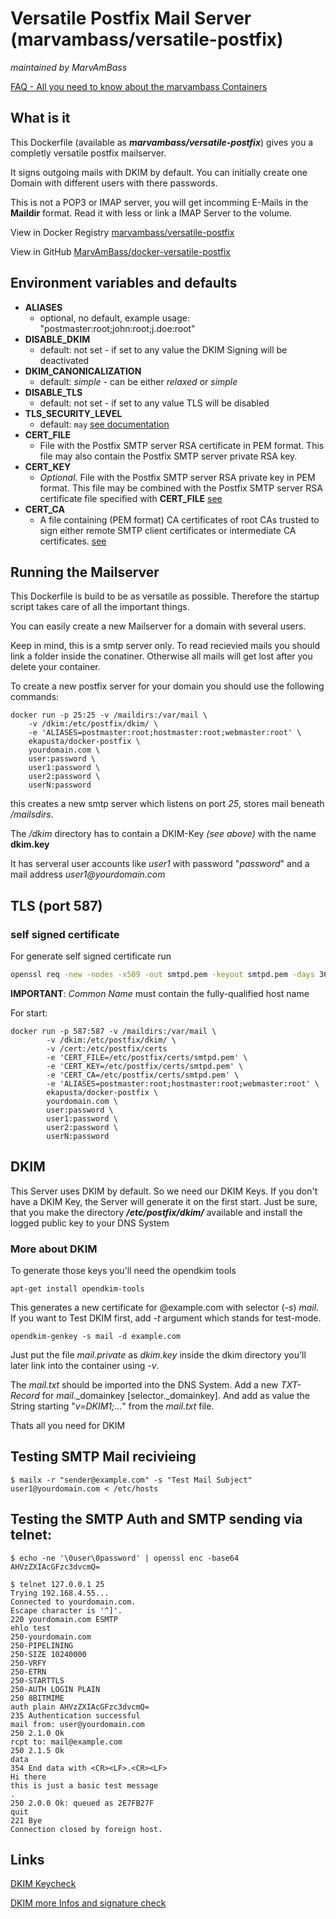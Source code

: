 # Versatile Postfix Mail Server (marvambass/versatile-postfix)
_maintained by MarvAmBass_

[FAQ - All you need to know about the marvambass Containers](https://marvin.im/docker-faq-all-you-need-to-know-about-the-marvambass-containers/)

## What is it

This Dockerfile (available as ___marvambass/versatile-postfix___) gives you a completly versatile postfix
mailserver.

It signs outgoing mails with DKIM by default. You can initially create one Domain with different users with there passwords.

This is not a POP3 or IMAP server, you will get incomming E-Mails in the __Maildir__ format. Read it with less or link a IMAP Server to the volume.

View in Docker Registry [marvambass/versatile-postfix](https://registry.hub.docker.com/u/marvambass/versatile-postfix/)

View in GitHub [MarvAmBass/docker-versatile-postfix](https://github.com/MarvAmBass/docker-versatile-postfix/)

## Environment variables and defaults

* __ALIASES__
  * optional, no default, example usage: "postmaster:root;john:root;j.doe:root"
* __DISABLE\_DKIM__
  * default: not set - if set to any value the DKIM Signing will be deactivated
* __DKIM\_CANONICALIZATION__
  * default: _simple_ - can be either _relaxed_ or _simple_
* __DISABLE_TLS__
  * default: not set - if set to any value TLS will be disabled
* __TLS_SECURITY_LEVEL__
  * default: `may` [see documentation](http://www.postfix.org/postconf.5.html#smtp_tls_security_level)
* __CERT_FILE__
    * File with the Postfix SMTP server RSA certificate in PEM format.
     This file may also contain the Postfix SMTP server private RSA key.
* __CERT_KEY__
    * _Optional_. File with the Postfix SMTP server RSA private key in PEM format. 
    This file may be combined with the Postfix SMTP server RSA certificate file specified with __CERT_FILE__
    [see](http://www.postfix.org/postconf.5.html#smtpd_tls_key_file)
* __CERT_CA__
    * A file containing (PEM format) CA certificates of root CAs trusted to sign either remote SMTP client certificates 
    or intermediate CA certificates. [see](http://www.postfix.org/postconf.5.html#smtpd_tls_CAfile)

## Running the Mailserver

This Dockerfile is build to be as versatile as possible.
Therefore the startup script takes care of all the important things.

You can easily create a new Mailserver for a domain with several users.

Keep in mind, this is a smtp server only.
To read recievied mails you should link a folder inside the conatiner.
Otherwise all mails will get lost after you delete your container.

To create a new postfix server for your domain you should use the following commands:

	docker run -p 25:25 -v /maildirs:/var/mail \
		-v /dkim:/etc/postfix/dkim/ \
		-e 'ALIASES=postmaster:root;hostmaster:root;webmaster:root' \
		ekapusta/docker-postfix \
		yourdomain.com \
		user:password \
		user1:password \
		user2:password \
		userN:password

this creates a new smtp server which listens on port _25_, stores mail beneath _/mailsdirs_.

The _/dkim_ directory has to contain a DKIM-Key _(see above)_ with the name __dkim.key__

It has serveral user accounts like _user1_ with password "_password_" and
a mail address _user1@yourdomain.com_

## TLS (port 587)

### self signed certificate
For generate self signed certificate run
 
```bash
openssl req -new -nodes -x509 -out smtpd.pem -keyout smtpd.pem -days 3650
```
__IMPORTANT__: _Common Name_ must contain the fully-qualified host name 

For start:

    docker run -p 587:587 -v /maildirs:/var/mail \
    		-v /dkim:/etc/postfix/dkim/ \
    		-v /cert:/etc/postfix/certs
    		-e 'CERT_FILE=/etc/postfix/certs/smtpd.pem' \
            -e 'CERT_KEY=/etc/postfix/certs/smtpd.pem' \
            -e 'CERT_CA=/etc/postfix/certs/smtpd.pem' \
    		-e 'ALIASES=postmaster:root;hostmaster:root;webmaster:root' \
    		ekapusta/docker-postfix \
    		yourdomain.com \
    		user:password \
    		user1:password \
    		user2:password \
    		userN:password
    

## DKIM

This Server uses DKIM by default. So we need our DKIM Keys.
If you don't have a DKIM Key, the Server will generate it on the first start.
Just be sure, that you make the directory ___/etc/postfix/dkim/___ available and
install the logged public key to your DNS System

### More about DKIM
To generate those keys you'll need the opendkim tools

	apt-get install opendkim-tools

This generates a new certificate for @example.com with selector (_-s_) _mail_. If you want to Test DKIM first, add _-t_ argument which stands for test-mode.

	opendkim-genkey -s mail -d example.com

Just put the file _mail.private_ as _dkim.key_ inside the dkim directory you'll later link into the container using _-v_.

The _mail.txt_ should be imported into the DNS System. Add a new _TXT-Record_ for _mail_.\_domainkey [selector.\_domainkey]. And add as value the String starting "_v=DKIM1;..._" from the _mail.txt_ file.

Thats all you need for DKIM

## Testing SMTP Mail recivieing

	$ mailx -r "sender@example.com" -s "Test Mail Subject" user1@yourdomain.com < /etc/hosts

## Testing the SMTP Auth and SMTP sending via telnet:

	$ echo -ne '\0user\0password' | openssl enc -base64
	AHVzZXIAcGFzc3dvcmQ=

	$ telnet 127.0.0.1 25
	Trying 192.168.4.55...
	Connected to yourdomain.com.
	Escape character is '^]'.
	220 yourdomain.com ESMTP
	ehlo test
	250-yourdomain.com
	250-PIPELINING
	250-SIZE 10240000
	250-VRFY
	250-ETRN
	250-STARTTLS
	250-AUTH LOGIN PLAIN
	250 8BITMIME
	auth plain AHVzZXIAcGFzc3dvcmQ=
	235 Authentication successful
	mail from: user@yourdomain.com
	250 2.1.0 Ok
	rcpt to: mail@example.com
	250 2.1.5 Ok
	data
	354 End data with <CR><LF>.<CR><LF>
	Hi there
	this is just a basic test message
	.
	250 2.0.0 Ok: queued as 2E7FB27F
	quit
	221 Bye
	Connection closed by foreign host.

## Links

[DKIM Keycheck](http://dkimcore.org/c/keycheck)

[DKIM more Infos and signature check](http://www.elandsys.com/resources/mail/dkim/opendkim.html)
